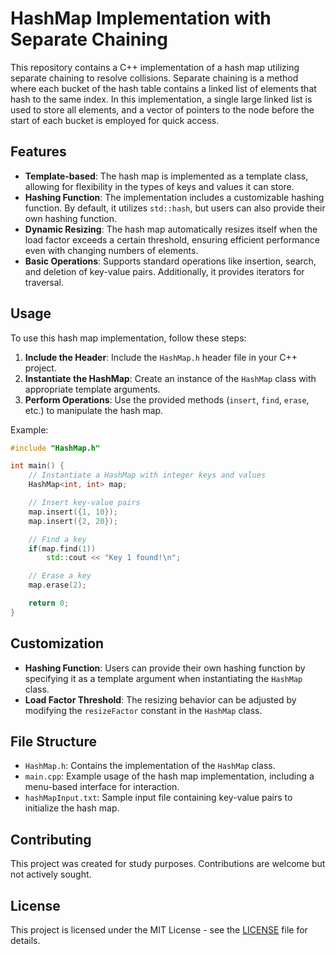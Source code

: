 # HashMap Implementation with Separate Chaining

This repository contains a C++ implementation of a hash map utilizing separate chaining to resolve collisions. Separate chaining is a method where each bucket of the hash table contains a linked list of elements that hash to the same index. In this implementation, a single large linked list is used to store all elements, and a vector of pointers to the node before the start of each bucket is employed for quick access.

## Features

- **Template-based**: The hash map is implemented as a template class, allowing for flexibility in the types of keys and values it can store.
- **Hashing Function**: The implementation includes a customizable hashing function. By default, it utilizes `std::hash`, but users can also provide their own hashing function.
- **Dynamic Resizing**: The hash map automatically resizes itself when the load factor exceeds a certain threshold, ensuring efficient performance even with changing numbers of elements.
- **Basic Operations**: Supports standard operations like insertion, search, and deletion of key-value pairs. Additionally, it provides iterators for traversal.

## Usage

To use this hash map implementation, follow these steps:

1. **Include the Header**: Include the `HashMap.h` header file in your C++ project.
2. **Instantiate the HashMap**: Create an instance of the `HashMap` class with appropriate template arguments.
3. **Perform Operations**: Use the provided methods (`insert`, `find`, `erase`, etc.) to manipulate the hash map.

Example:

```cpp
#include "HashMap.h"

int main() {
    // Instantiate a HashMap with integer keys and values
    HashMap<int, int> map;

    // Insert key-value pairs
    map.insert({1, 10});
    map.insert({2, 20});

    // Find a key
    if(map.find(1))
        std::cout << "Key 1 found!\n";

    // Erase a key
    map.erase(2);

    return 0;
}
```

## Customization

- **Hashing Function**: Users can provide their own hashing function by specifying it as a template argument when instantiating the `HashMap` class.
- **Load Factor Threshold**: The resizing behavior can be adjusted by modifying the `resizeFactor` constant in the `HashMap` class.

## File Structure

- `HashMap.h`: Contains the implementation of the `HashMap` class.
- `main.cpp`: Example usage of the hash map implementation, including a menu-based interface for interaction.
- `hashMapInput.txt`: Sample input file containing key-value pairs to initialize the hash map.

## Contributing

This project was created for study purposes. Contributions are welcome but not actively sought.

## License

This project is licensed under the MIT License - see the [LICENSE](LICENSE) file for details.
